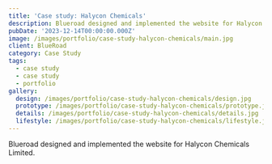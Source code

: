 ```yaml
---
title: 'Case study: Halycon Chemicals'
description: Blueroad designed and implemented the website for Halycon Chemicals Limited.
pubDate: '2023-12-14T00:00:00.000Z'
image: /images/portfolio/case-study-halycon-chemicals/main.jpg
client: BlueRoad
category: Case Study
tags:
  - case study
  - case study
  - portfolio
gallery:
  design: /images/portfolio/case-study-halycon-chemicals/design.jpg
  prototype: /images/portfolio/case-study-halycon-chemicals/prototype.jpg
  details: /images/portfolio/case-study-halycon-chemicals/details.jpg
  lifestyle: /images/portfolio/case-study-halycon-chemicals/lifestyle.jpg
---
```


Blueroad designed and implemented the website for Halycon Chemicals Limited.
